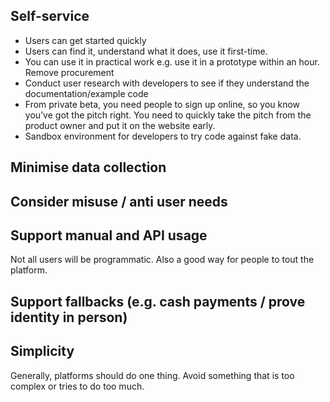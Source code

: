 <!-- TITLE: Good Platforms -->
<!-- SUBTITLE: A quick summary of Good Platforms -->

## Self-service

* Users can get started quickly
* Users can find it, understand what it does, use it first-time.
* You can use it in practical work e.g. use it in a prototype within an hour.
Remove procurement
* Conduct user research with developers to see if they understand the documentation/example code
* From private beta, you need people to sign up online, so you know you’ve got the pitch right. You need to quickly take the pitch from the product owner and put it on the website early.
* Sandbox environment for developers to try code against fake data.



## Minimise data collection

## Consider misuse / anti user needs 

## Support manual and API usage

Not all users will be programmatic. Also a good way for people to tout the platform.

## Support fallbacks (e.g. cash payments / prove identity in person)


## Simplicity

Generally, platforms should do one thing. Avoid something that is too complex or tries to do too much.
